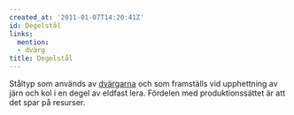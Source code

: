 ```yaml
---
created_at: '2011-01-07T14:20:41Z'
id: Degelstål
links:
  mention:
  - dvärg
title: Degelstål
---
```


Ståltyp som används av [dvärgarna] och som framställs vid upphettning av järn och kol i en degel av
eldfast lera. Fördelen med produktionssättet är att det spar på resurser.

  [dvärgarna]: dvärg